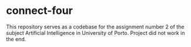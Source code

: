 # connect-four
This repository serves as a codebase for the assignment number 2 of the subject Artificial Intelligence in University of Porto.
Project did not work in the end.
